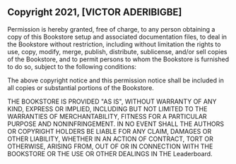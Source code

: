 ## Copyright 2021, [VICTOR ADERIBIGBE]

Permission is hereby granted, free of charge, to any person obtaining a copy of this Bookstore setup and associated documentation files, to deal in the Bookstore without restriction, including without limitation the rights to use, copy, modify, merge, publish, distribute, sublicense, and/or sell copies of the Bookstore, and to permit persons to whom the Bookstore is furnished to do so, subject to the following conditions:

The above copyright notice and this permission notice shall be included in all copies or substantial portions of the Bookstore.

THE BOOKSTORE IS PROVIDED "AS IS", WITHOUT WARRANTY OF ANY KIND, EXPRESS OR IMPLIED, INCLUDING BUT NOT LIMITED TO THE WARRANTIES OF MERCHANTABILITY, FITNESS FOR A PARTICULAR PURPOSE AND NONINFRINGEMENT. IN NO EVENT SHALL THE AUTHORS OR COPYRIGHT HOLDERS BE LIABLE FOR ANY CLAIM, DAMAGES OR OTHER LIABILITY, WHETHER IN AN ACTION OF CONTRACT, TORT OR OTHERWISE, ARISING FROM, OUT OF OR IN CONNECTION WITH THE BOOKSTORE OR THE USE OR OTHER DEALINGS IN THE Leaderboard.